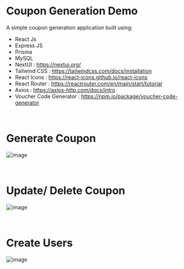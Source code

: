 # Coupon Generation Demo

A simple coupon generation application built using:
  - React Js
  - Express JS
  - Prisma
  - MySQL
  - NextUI : https://nextui.org/
  - Tailwind CSS : https://tailwindcss.com/docs/installation
  - React Icons : https://react-icons.github.io/react-icons
  - React Router : https://reactrouter.com/en/main/start/tutorial
  - Axios : https://axios-http.com/docs/intro
  - Voucher Code Generator : https://npm.io/package/voucher-code-generator

<br/>

# Generate Coupon
![image](https://cdn.discordapp.com/attachments/746440048982884470/1136545724788645898/Screenshot_2023-08-03_122233.png)

<br/>

# Update/ Delete Coupon
![image](https://cdn.discordapp.com/attachments/746440048982884470/1136545725212278834/Screenshot_2023-08-03_122315.png)


<br/>

# Create Users
![image](https://cdn.discordapp.com/attachments/746440048982884470/1136545725518446602/Screenshot_2023-08-03_122511.png)
